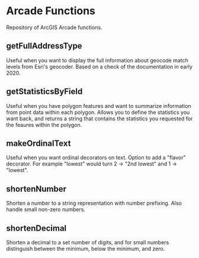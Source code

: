 # Arcade Functions
Repository of ArcGIS Arcade functions.

## getFullAddressType
Useful when you want to display the full information about geocode match levels from Esri's geocoder. Based on a check of the documentation in early 2020. 

## getStatisticsByField
Useful when you have polygon features and want to summarize information from point data within each polygon. Allows you to define the statistics you want back, and returns a string that contains the statistics you requested for the feaures within the polygon.

## makeOrdinalText
Useful when you want ordinal decorators on text. Option to add a "flavor" decorator. For example "lowest" would turn 2 -> "2nd lowest" and 1 -> "lowest".

## shortenNumber
Shorten a number to a string representation with number prefixing. Also handle small non-zero numbers.

## shortenDecimal
Shorten a decimal to a set number of digits, and for small numbers distinguish between the minimum, below the minimum, and zero.
